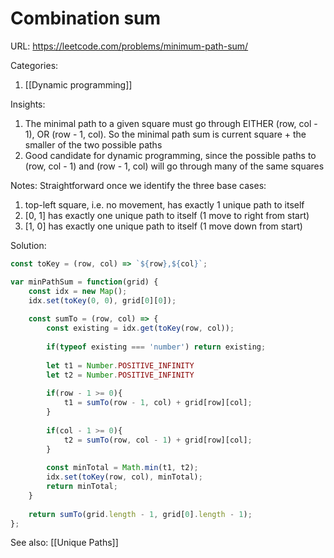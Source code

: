 # Combination sum

URL: https://leetcode.com/problems/minimum-path-sum/

Categories:
1. [[Dynamic programming]]

Insights:
1. The minimal path to a given square must go through EITHER (row, col - 1), OR (row - 1, col).  So the minimal path sum is current square + the smaller of the two possible paths
2. Good candidate for dynamic programming, since the possible paths to (row, col - 1) and (row - 1, col) will go through many of the same squares

Notes:
Straightforward once we identify the three base cases:
1. top-left square, i.e. no movement, has exactly 1 unique path to itself
2. \[0, 1\] has exactly one unique path to itself (1 move to right from start)
3. \[1, 0\] has exactly one unique path to itself (1 move down from start)

Solution:
```javascript
const toKey = (row, col) => `${row},${col}`;

var minPathSum = function(grid) {
    const idx = new Map();
    idx.set(toKey(0, 0), grid[0][0]);
    
    const sumTo = (row, col) => {
        const existing = idx.get(toKey(row, col));
        
        if(typeof existing === 'number') return existing;
        
        let t1 = Number.POSITIVE_INFINITY
        let t2 = Number.POSITIVE_INFINITY
        
        if(row - 1 >= 0){
            t1 = sumTo(row - 1, col) + grid[row][col];
        }
        
        if(col - 1 >= 0){
            t2 = sumTo(row, col - 1) + grid[row][col];
        }
        
        const minTotal = Math.min(t1, t2);
        idx.set(toKey(row, col), minTotal);
        return minTotal;
    }
    
    return sumTo(grid.length - 1, grid[0].length - 1);
};
```

See also:
[[Unique Paths]]